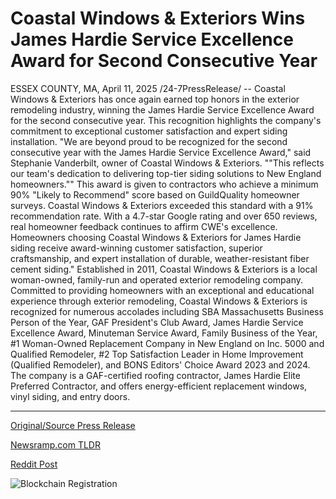 # Coastal Windows & Exteriors Wins James Hardie Service Excellence Award for Second Consecutive Year

ESSEX COUNTY, MA, April 11, 2025 /24-7PressRelease/ -- Coastal Windows & Exteriors has once again earned top honors in the exterior remodeling industry, winning the James Hardie Service Excellence Award for the second consecutive year.   This recognition highlights the company's commitment to exceptional customer satisfaction and expert siding installation.  "We are beyond proud to be recognized for the second consecutive year with the James Hardie Service Excellence Award," said Stephanie Vanderbilt, owner of Coastal Windows & Exteriors. ""This reflects our team's dedication to delivering top-tier siding solutions to New England homeowners.""  This award is given to contractors who achieve a minimum 90% "Likely to Recommend" score based on GuildQuality homeowner surveys. Coastal Windows & Exteriors exceeded this standard with a 91% recommendation rate. With a 4.7-star Google rating and over 650 reviews, real homeowner feedback continues to affirm CWE's excellence.  Homeowners choosing Coastal Windows & Exteriors for James Hardie siding receive award-winning customer satisfaction, superior craftsmanship, and expert installation of durable, weather-resistant fiber cement siding."  Established in 2011, Coastal Windows & Exteriors is a local woman-owned, family-run and operated exterior remodeling company. Committed to providing homeowners with an exceptional and educational experience through exterior remodeling, Coastal Windows & Exteriors is recognized for numerous accolades including SBA Massachusetts Business Person of the Year, GAF President's Club Award, James Hardie Service Excellence Award, Minuteman Service Award, Family Business of the Year, #1 Woman-Owned Replacement Company in New England on Inc. 5000 and Qualified Remodeler, #2 Top Satisfaction Leader in Home Improvement (Qualified Remodeler), and BONS Editors' Choice Award 2023 and 2024. The company is a GAF-certified roofing contractor, James Hardie Elite Preferred Contractor, and offers energy-efficient replacement windows, vinyl siding, and entry doors. 

---

[Original/Source Press Release](https://www.24-7pressrelease.com/press-release/521637/coastal-windows-exteriors-wins-james-hardie-service-excellence-award-for-second-consecutive-year)
                    

[Newsramp.com TLDR](https://newsramp.com/curated-news/coastal-windows-exteriors-wins-james-hardie-service-excellence-award-for-second-year/f1d8998144b258ec6ed6097ca453bcd8) 

 



[Reddit Post](https://www.reddit.com/r/AwardsAndRecognition/comments/1jwk402/coastal_windows_exteriors_wins_james_hardie/) 



![Blockchain Registration](https://cdn.newsramp.app/24-7PressRelease/qrcode/254/11/takezX9M.webp)
